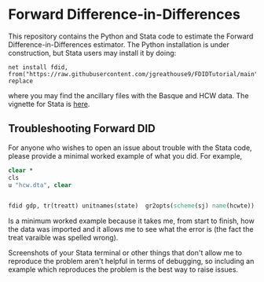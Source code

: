# Forward Difference-in-Differences

This repository contains the Python and Stata code to estimate the Forward Difference-in-Differences estimator. The Python installation is under construction, but Stata users may install it by doing:
```
net install fdid, from("https://raw.githubusercontent.com/jgreathouse9/FDIDTutorial/main") replace
```
where you may find the ancillary files with the Basque and HCW data. The vignette for Stata is [here](https://github.com/jgreathouse9/FDIDTutorial/blob/main/StataVignette.md).


## Troubleshooting Forward DID

For anyone who wishes to open an issue about trouble with the Stata code, please provide a minimal worked example of what you did. For example,

```stata
clear *
cls
u "hcw.dta", clear


fdid gdp, tr(treatt) unitnames(state)  gr2opts(scheme(sj) name(hcwte))
```
Is a minimum worked example because it takes me, from start to finish, how the data was imported and it allows me to see what the error is (the fact the treat varaible was spelled wrong).

Screenshots of your Stata terminal or other things that don't allow me to reproduce the problem aren't helpful in terms of debugging, so including an example which reproduces the problem is the best way to raise issues.

